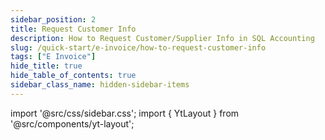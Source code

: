 ```yaml
---
sidebar_position: 2
title: Request Customer Info
description: How to Request Customer/Supplier Info in SQL Accounting
slug: /quick-start/e-invoice/how-to-request-customer-info
tags: ["E Invoice"]
hide_title: true
hide_table_of_contents: true
sidebar_class_name: hidden-sidebar-items
---
```


import '@src/css/sidebar.css';
import { YtLayout } from '@src/components/yt-layout';

<YtLayout
    videoId="9ur8nNSI15o"
/>
